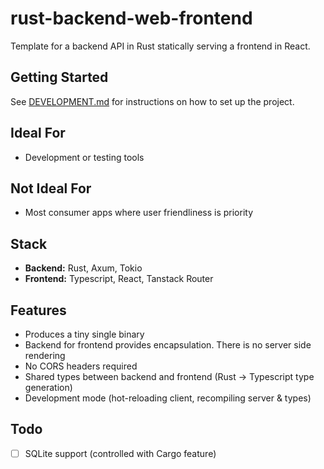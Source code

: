 # rust-backend-web-frontend

Template for a backend API in Rust statically serving a frontend in React.

## Getting Started

See [DEVELOPMENT.md](./DEVELOPMENT.md) for instructions on how to set up the project.

## Ideal For

- Development or testing tools

## Not Ideal For

- Most consumer apps where user friendliness is priority

## Stack

- **Backend:** Rust, Axum, Tokio
- **Frontend:** Typescript, React, Tanstack Router

## Features

- Produces a tiny single binary
- Backend for frontend provides encapsulation. There is no server side rendering
- No CORS headers required
- Shared types between backend and frontend (Rust -> Typescript type generation)
- Development mode (hot-reloading client, recompiling server & types)

## Todo

- [ ] SQLite support (controlled with Cargo feature)
